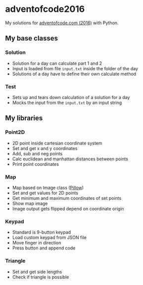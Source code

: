 # adventofcode2016
My solutions for [adventofcode.com (2016)](http://adventofcode.com/2016) with Python.

## My base classes
### Solution
- Solution for a day can calculate part 1 and 2
- Input is loaded from file `input.txt` inside the folder of the day
- Solutions of a day have to define their own calculate method

### Test
- Sets up and tears down calculation of a solution for a day
- Mocks the input from the `input.txt` by an input string

## My libraries
### Point2D
- 2D point inside cartesian coordinate system
- Set and get x and y coordinates
- Add, sub and neg points
- Calc euclidean and manhattan distances between points
- Print point coordinates

### Map
- Map based on Image class ([Pillow](http://python-pillow.org))
- Set and get values for 2D points
- Get minimum and maximum coordinates of set points
- Show map image
- Image output gets flipped depend on coordinate origin

### Keypad
- Standard is 9-button keypad
- Load custom keypad from JSON file
- Move finger in direction
- Press button and append code

### Triangle
- Set and get side lengths
- Check if triangle is possible
